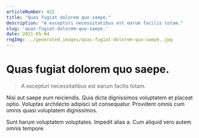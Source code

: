 ```yaml
---
articleNumber: 422
title: "Quas fugiat dolorem quo saepe."
description: "A excepturi necessitatibus est earum facilis totam."
slug: 'quas-fugiat-dolorem-quo-saepe.'
date: 2021-05-04
rngImg: ../generated_images/quas-fugiat-dolorem-quo-saepe..jpg
---
```


# Quas fugiat dolorem quo saepe.

> A excepturi necessitatibus est earum facilis totam.

Nisi aut saepe eum reiciendis. Quia dicta dignissimos voluptatem et placeat optio. Voluptas architecto adipisci sit consequatur. Provident omnis cum omnis quasi voluptatem dignissimos.
 Sunt harum voluptatem voluptates. Impedit alias a. Cum aliquid vero autem omnis tempore.
